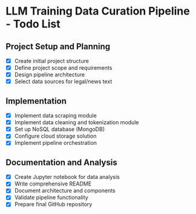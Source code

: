 # LLM Training Data Curation Pipeline - Todo List

## Project Setup and Planning
- [x] Create initial project structure
- [x] Define project scope and requirements
- [x] Design pipeline architecture
- [x] Select data sources for legal/news text

## Implementation
- [x] Implement data scraping module
- [x] Implement data cleaning and tokenization module
- [x] Set up NoSQL database (MongoDB)
- [x] Configure cloud storage solution
- [x] Implement pipeline orchestration

## Documentation and Analysis
- [x] Create Jupyter notebook for data analysis
- [x] Write comprehensive README
- [x] Document architecture and components
- [x] Validate pipeline functionality
- [x] Prepare final GitHub repository
